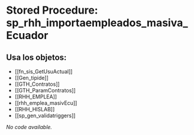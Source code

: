 # Stored Procedure: sp_rhh_importaempleados_masiva_Ecuador

## Usa los objetos:
- [[fn_sis_GetUsuActual]]
- [[Gen_tipide]]
- [[GTH_Contratos]]
- [[GTH_ParamContratos]]
- [[RHH_EMPLEA]]
- [[rhh_emplea_masivEcu]]
- [[RHH_HISLAB]]
- [[sp_gen_validatriggers]]

*No code available.*
